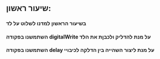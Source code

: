 ## שיעור ראשון:

#### בשיעור הראשון למדנו לשלוט על לד
#### השתמשנו בפקודה digitalWrite על מנת להדליק ולכבןת את הלד
#### השתמשנו בפקודה delay על מנת ליצור השהייה בין הדלקה לכיבויי
